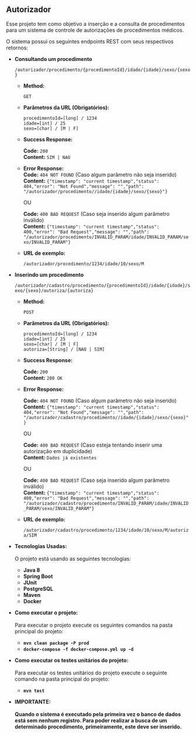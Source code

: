 **Autorizador**
----
  Esse projeto tem como objetivo a inserção e a consulta de procedimentos para um sistema de controle de autorizações de procedimentos médicos.
  <br /> 
  
  O sistema possui os seguintes endpoints REST com seus respectivos retornos:
* **Consultando um procedimento**

    `/autorizador/procedimento/{procedimentoId}/idade/{idade}/sexo/{sexo}`

    * **Method:**
  
        `GET`
  
    *  **Parâmetros da URL (Obrigatórios):**
 
       `procedimentoId=[long] / 1234` <br/>
       `idade=[int] / 25`<br/>
       `sexo=[char] / [M | F]`

    * **Success Response:**
      
      **Code:** `200` <br />
      **Content:** `SIM | NAO`
 
    * **Error Response:**<br />
        **Code:** `404 NOT FOUND` (Caso algum parâmetro não seja inserido) <br/>
        **Content:** `{"timestamp": "current timestamp","status": 404,"error": "Not Found","message": "","path": "/autorizador/procedimento//idade/{idade}/sexo/{sexo}"}`

      OU
    
        **Code:** `400 BAD REQUEST` (Caso seja inserido algum parâmetro inválido)<br />
        **Content:** `{"timestamp": "current timestamp","status": 400,"error": "Bad Request","message": "","path": "/autorizador/procedimento/INVALID_PARAM/idade/INVALID_PARAM/sexo/INVALID_PARAM"}`

    * **URL de exemplo:**
    
      `/autorizador/procedimento/1234/idade/10/sexo/M`

* **Inserindo um procedimento**

  `/autorizador/cadastro/procedimento/{procedimentoId}/idade/{idade}/sexo/{sexo}/autoriza/{autoriza}`

    * **Method:**
      
      `POST`
      
    *  **Parâmetros da URL (Obrigatórios):**
     
       `procedimentoId=[long] / 1234` <br/>
       `idade=[int] / 25`<br/>
       `sexo=[char] / [M | F]`<br/>
       `autoriza=[String] / [NAO | SIM]`
    
    * **Success Response:**
      
      **Code:** `200` <br />
      **Content:** `200 OK`
     
    * **Error Response:**
    
        **Code:** `404 NOT FOUND` (Caso algum parâmetro não seja inserido)<br />
        **Content:** `{"timestamp": "current timestamp","status": 404,"error": "Not Found","message": "","path": "/autorizador/cadastro/procedimento//idade/{idade}/sexo/{sexo}"}`
    
      OU
    
        **Code:** `400 BAD REQUEST` (Caso esteja tentando inserir uma autorização em duplicidade)<br />
        **Content:** `Dados já existentes`
        
      OU
      
        **Code:** `400 BAD REQUEST` (Caso seja inserido algum parâmetro inválido)<br />
        **Content:** `{"timestamp": "current timestamp","status": 400,"error": "Bad Request","message": "","path": "/autorizador/cadastro/procedimento/INVALID_PARAM/idade/INVALID_PARAM/sexo/INVALID_PARAM"}`
    
    * **URL de exemplo:**
    
      `/autorizador/cadastro/procedimento/1234/idade/10/sexo/M/autoriza/SIM`

* **Tecnologias Usadas:** <br /><br />
  O projeto está usando as seguintes tecnologias: <br />
  * **Java 8**
  * **Spring Boot**
  * **JUnit**
  * **PostgreSQL**
  * **Maven**
  * **Docker**

* **Como executar o projeto:** <br /><br />
  Para executar o projeto execute os seguintes comandos na pasta principal do projeto:
    <br />
    * **`mvn clean package -P prod`**<br />
    * **`docker-compose -f docker-compose.yml up -d`**

* **Como executar os testes unitários do projeto:** <br /><br />
  Para executar os testes unitários do projeto execute o seguinte comando na pasta principal do projeto:
    <br />
    * **`mvn test`**

* **IMPORTANTE:** <br /><br />
  **Quando o sistema é executado pela primeira vez o banco de dados está sem nenhum registro.
  Para poder realizar a busca de um determinado procedimento, primeiramente, este deve ser inserido.**